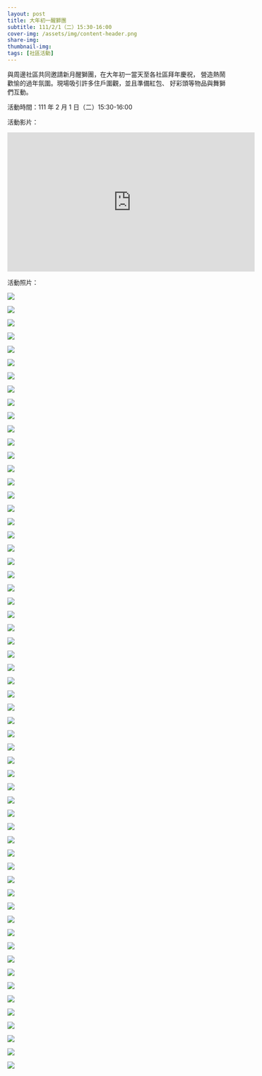 ```yaml
---
layout: post
title: 大年初一醒獅團
subtitle: 111/2/1（二）15:30-16:00 
cover-img: /assets/img/content-header.png
share-img: 
thumbnail-img:
tags: [社區活動]
---
```


與周邊社區共同邀請新月醒獅團，在大年初一當天至各社區拜年慶祝，
營造熱鬧歡愉的過年氛圍。現場吸引許多住戶圍觀，並且準備紅包、
好彩頭等物品與舞獅們互動。

活動時間：111 年 2 月 1 日（二）15:30-16:00 

活動影片：

<iframe width="560" height="315" src="https://www.youtube.com/embed/WqlW7zAqLSk" frameborder="0" allow="autoplay; encrypted-media" allowfullscreen></iframe>

活動照片：

![](https://i.imgur.com/nHU53gW.jpg)

![](https://i.imgur.com/OLGvD2N.jpg)

![](https://i.imgur.com/WuUSoP1.jpg)

![](https://i.imgur.com/qkBc0u3.jpg)

![](https://i.imgur.com/xPU3OUt.jpg)

![](https://i.imgur.com/ZfYSdES.jpg)

![](https://i.imgur.com/uecZ3uM.jpg)

![](https://i.imgur.com/yEiqr3W.jpg)

![](https://i.imgur.com/7XDujuU.jpg)

![](https://i.imgur.com/hSa0Ot2.jpg)

![](https://i.imgur.com/Pzy4Qov.jpg)

![](https://i.imgur.com/Wlwj8Fr.jpg)

![](https://i.imgur.com/SsdNVnK.jpg)

![](https://i.imgur.com/el1Ft3V.jpg)

![](https://i.imgur.com/fv5VaDE.jpg)

![](https://i.imgur.com/mradC77.jpg)

![](https://i.imgur.com/4ICxhMF.jpg)

![](https://i.imgur.com/8zFjmOd.jpg)

![](https://i.imgur.com/df8fXzB.jpg)

![](https://i.imgur.com/u1ERpEn.jpg)

![](https://i.imgur.com/f45iwAe.jpg)

![](https://i.imgur.com/AvP50of.jpg)

![](https://i.imgur.com/ji2s5Aw.jpg)

![](https://i.imgur.com/UDhDYC6.jpg)

![](https://i.imgur.com/IslCX6g.jpg)

![](https://i.imgur.com/Btu2l4s.jpg)

![](https://i.imgur.com/FWBfIY7.jpg)

![](https://i.imgur.com/zNwTIwu.jpg)

![](https://i.imgur.com/uAV8fSQ.jpg)

![](https://i.imgur.com/F7EBOGw.jpg)

![](https://i.imgur.com/T5au7d3.jpg)

![](https://i.imgur.com/l4dZ41s.jpg)

![](https://i.imgur.com/fH6VEmi.jpg)

![](https://i.imgur.com/wpf4LfR.jpg)

![](https://i.imgur.com/B6o3fBk.jpg)

![](https://i.imgur.com/OTSPxDF.jpg)

![](https://i.imgur.com/OTSPxDF.jpg)

![](https://i.imgur.com/Je5IbDZ.jpg)

![](https://i.imgur.com/aIWTF53.jpg)

![](https://i.imgur.com/yLXrj51.jpg)

![](https://i.imgur.com/F8IQHwW.jpg)

![](https://i.imgur.com/vzfojsV.jpg)

![](https://i.imgur.com/H0dScQQ.jpg)

![](https://i.imgur.com/WKLGd8Z.jpg )

![](https://i.imgur.com/pxDsVVY.jpg)

![](https://i.imgur.com/9pkGaFv.jpg)

![](https://i.imgur.com/4kYKq4o.jpg)

![](https://i.imgur.com/k3HK92X.jpg)

![](https://i.imgur.com/9UZJ73c.jpg)

![](https://i.imgur.com/WtbBRMW.jpg)

![](https://i.imgur.com/WYs1dYs.jpg)

![](https://i.imgur.com/LgxdFgy.jpg)

![](https://i.imgur.com/4kxdpSM.jpg)

![](https://i.imgur.com/PMPlxVW.jpg)

![](https://i.imgur.com/iM03CQ2.jpg)

![](https://i.imgur.com/3wfS9IO.jpg)

![](https://i.imgur.com/q4PTj6B.jpg)

![](https://i.imgur.com/RTGbVUh.jpg)

![](https://i.imgur.com/wpimDPd.jpg)